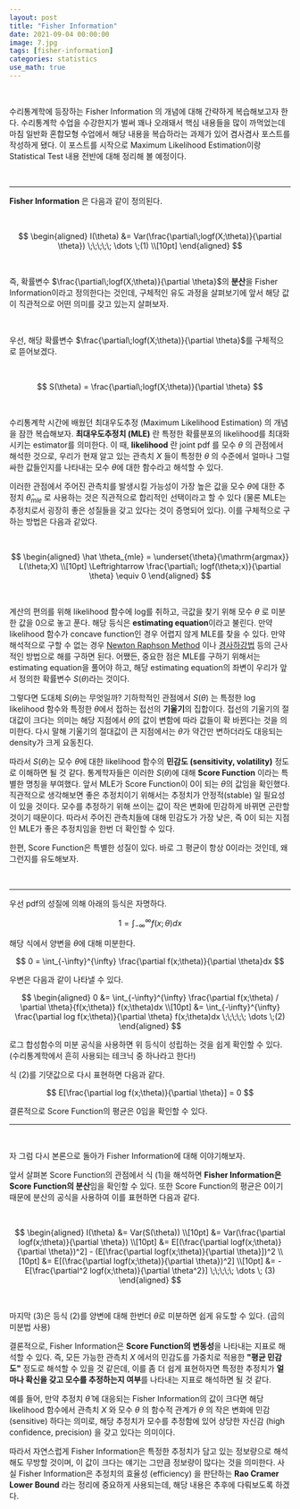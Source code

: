 ```yaml
---
layout: post
title: "Fisher Information"
date: 2021-09-04 00:00:00
image: 7.jpg
tags: [fisher-information]
categories: statistics
use_math: true
---
```


&nbsp;

수리통계학에 등장하는 Fisher Information 의 개념에 대해 간략하게 복습해보고자 한다. 수리통계학 수업을 수강한지가 벌써 꽤나 오래돼서 핵심 내용들을 많이 까먹었는데 마침 일반화 혼합모형 수업에서 해당 내용을 복습하라는 과제가 있어 겸사겸사 포스트를 작성하게 됐다. 이 포스트를 시작으로 Maximum Likelihood Estimation이랑 Statistical Test 내용 전반에 대해 정리해 볼 예정이다.



&nbsp;

---

**Fisher Information**  은 다음과 같이 정의된다.

&nbsp;

<center>


$$
\begin{aligned}
I(\theta) &= Var(\frac{\partial\;logf(X;\theta)}{\partial \theta}) \;\;\;\;\; \dots \;(1) \\[10pt]             
\end{aligned}
$$
</center>

&nbsp;

즉, 확률변수 $\frac{\partial\;logf(X;\theta)}{\partial \theta}$의 **분산**을 Fisher Information이라고 정의한다는 것인데, 구체적인 유도 과정을 살펴보기에 앞서 해당 값이 직관적으로 어떤 의미를 갖고 있는지 살펴보자.

&nbsp;

우선, 해당 확률변수 $\frac{\partial\;logf(X;\theta)}{\partial \theta}$를 구체적으로 뜯어보겠다.

&nbsp;

<center>


$$
S(\theta) = \frac{\partial\;logf(X;\theta)}{\partial \theta}
$$
</center>

&nbsp;

수리통계학 시간에 배웠던 최대우도추정 (Maximum Likelihood Estimation) 의 개념을 잠깐 복습해보자. **최대우도추정치 (MLE)** 란 특정한 확률분포의 likelihood를 최대화시키는 estimator를 의미한다. 이 때, **likelihood** 란 joint pdf 를 모수 $\theta$ 의 관점에서 해석한 것으로, 우리가 현재 알고 있는 관측치 $X$ 들이 특정한 $\theta$ 의 수준에서 얼마나 그럴싸한 값들인지를 나타내는 모수 $\theta$에 대한 함수라고 해석할 수 있다.

이러한 관점에서 주어진 관측치를 발생시킬 가능성이 가장 높은 값을 모수 $\theta$에 대한 추정치 $\hat \theta_{mle}$ 로 사용하는 것은 직관적으로 합리적인 선택이라고 할 수 있다 (물론 MLE는 추정치로서 굉장히 좋은 성질들을 갖고 있다는 것이 증명되어 있다). 이를 구체적으로 구하는 방법은 다음과 같았다.

&nbsp;

<center>

$$
\begin{aligned}
\hat \theta_{mle} = \underset{\theta}{\mathrm{argmax}} L(\theta;X) \\[10pt]
\Leftrightarrow \frac{\partial\; logf(\theta;x)}{\partial \theta} \equiv 0
\end{aligned}
$$

</center>



&nbsp;

계산의 편의를 위해 likelihood 함수에 log를 취하고, 극값을 찾기 위해 모수 $\theta$ 로 미분한 값을 0으로 놓고 푼다. 해당 등식은 **estimating equation**이라고 불린다. 만약 likelihood 함수가 concave function인 경우 어렵지 않게 MLE를 찾을 수 있다. 만약 해석적으로 구할 수 없는 경우 [Newton Raphson Method](https://ko.wikipedia.org/wiki/%EB%89%B4%ED%84%B4_%EB%B0%A9%EB%B2%95) 이나 [경사하강법](https://ko.wikipedia.org/wiki/%EA%B2%BD%EC%82%AC_%ED%95%98%EA%B0%95%EB%B2%95) 등의 근사적인 방법으로 해를 구하면 된다. 어쨌든, 중요한 점은 MLE를 구하기 위해서는 estimating equation을 풀어야 하고, 해당 estimating equation의 좌변이 우리가 앞서 정의한 확률변수 $S(\theta)$라는 것이다. 

그렇다면 도대체 $S(\theta)$는 무엇일까? 기하학적인 관점에서 $S(\theta)$ 는 특정한 log likelihood 함수와 특정한 $\theta$에서 접하는 접선의 **기울기**의 집합이다. 접선의 기울기의 절대값이 크다는 의미는 해당 지점에서 $\theta$의 값이 변함에 따라 값들이 확 바뀐다는 것을 의미한다. 다시 말해 기울기의 절대값이 큰 지점에서는 $\theta$가 약간만 변하더라도 대응되는 density가 크게 요동친다. 

따라서 $S(\theta)$는 모수 $\theta$에 대한 likelihood 함수의 **민감도 (sensitivity, volatility)** 정도로 이해하면 될 것 같다. 통계학자들은 이러한 $S(\theta)$에 대해 **Score Function** 이라는 특별한 명칭을 부여했다. 앞서 MLE가 Score Function이 0이 되는 $\theta$의 값임을 확인했다. 직관적으로 생각해보면 좋은 추정치이기 위해서는 추정치가 안정적(stable) 일 필요성이 있을 것이다. 모수를 추정하기 위해 쓰이는 값이 작은 변화에 민감하게 바뀌면 곤란할 것이기 때문이다. 따라서 주어진 관측치들에 대해 민감도가 가장 낮은, 즉 0이 되는 지점인 MLE가 좋은 추정치임을 한번 더 확인할 수 있다.

한편, Score Function은 특별한 성질이 있다. 바로 그 평균이 항상 0이라는 것인데, 왜 그런지를 유도해보자.

&nbsp;

---

우선 pdf의 성질에 의해 아래의 등식은 자명하다.

<center>

$$
1 = \int_{-\infty}^{\infty} f(x;\theta)dx
$$

</center>

해당 식에서 양변을 $\theta$에 대해 미분한다.

<center>

$$
0 = \int_{-\infty}^{\infty} \frac{\partial f(x;\theta)}{\partial \theta}dx
$$

</center>

우변은 다음과 같이 나타낼 수 있다.

<center>


$$
\begin{aligned}
0 &= \int_{-\infty}^{\infty} \frac{\partial f(x;\theta) / \partial \theta}{f(x;\theta)} f(x;\theta)dx \\[10pt]
&= \int_{-\infty}^{\infty} \frac{\partial log f(x;\theta)}{\partial \theta} f(x;\theta)dx \;\;\;\;\; \dots \;(2)
\end{aligned}
$$
</center>

로그 합성함수의 미분 공식을 사용하면 위 등식이 성립하는 것을 쉽게 확인할 수 있다. (수리통계학에서 흔히 사용되는 테크닉 중 하나라고 한다!)

식 $(2)$를 기댓값으로 다시 표현하면 다음과 같다.

<center>

$$
E[\frac{\partial log f(x;\theta)}{\partial \theta}] = 0 
$$

</center>

결론적으로 Score Function의 평균은 0임을 확인할 수 있다.

---

&nbsp;

자 그럼 다시 본론으로 돌아가 Fisher Information에 대해 이야기해보자. 

앞서 살펴본 Score Function의 관점에서 식 $(1)$을 해석하면 **Fisher Information은 Score Function의 분산**임을 확인할 수 있다. 또한 Score Function의 평균은 0이기 때문에 분산의 공식을 사용하여 이를 표현하면 다음과 같다.

&nbsp;

<center>


$$
\begin{aligned}
I(\theta) &= Var(S(\theta)) \\[10pt]
&= Var(\frac{\partial logf(x;\theta)}{\partial \theta}) \\[10pt]
&= E[(\frac{\partial logf(x;\theta)}{\partial \theta})^2] - (E[\frac{\partial logf(x;\theta)}{\partial \theta}])^2 \\[10pt]
&= E[(\frac{\partial logf(x;\theta)}{\partial \theta})^2] \\[10pt]
&= -E[\frac{\partial^2 logf(x;\theta)}{\partial \theta^2}] \;\;\;\;\; \dots \; (3)
\end{aligned}
$$
</center>

&nbsp;

마지막 $(3)$은 등식 $(2)$를 양변에 대해 한번더 $\theta$로 미분하면 쉽게 유도할 수 있다. (곱의 미분법 사용)



결론적으로, Fisher Information은 **Score Function의 변동성**을 나타내는 지표로 해석할 수 있다. 즉, 모든 가능한 관측치 $X$ 에서의 민감도를 가중치로 적용한 **"평균 민감도"** 정도로 해석할 수 있을 것 같은데, 이를 좀 더 쉽게 표현하자면 특정한 추정치가 **얼마나 확신을 갖고 모수를 추정하는지 여부**를 나타내는 지표로 해석하면 될 것 같다.

예를 들어, 만약 추정치 $\hat \theta$ 에 대응되는 Fisher Information의 값이 크다면 해당 likelihood 함수에서 관측치 $X$ 와 모수 $\theta$ 의 함수적 관계가 $\theta$ 의 작은 변화에 민감 (sensitive) 하다는 의미로, 해당 추정치가 모수를 추정함에 있어 상당한 자신감 (high confidence, precision) 을 갖고 있다는 의미이다. 

따라서 자연스럽게 Fisher Information은 특정한 추정치가 담고 있는 정보량으로 해석해도 무방할 것이며, 이 값이 크다는 얘기는 그만큼 정보량이 많다는 것을 의미한다. 사실 Fisher Information은 추정치의 효율성 (efficiency) 을 판단하는 **Rao Cramer Lower Bound** 라는 정리에 중요하게 사용되는데, 해당 내용은 추후에 다뤄보도록 하겠다.





&nbsp;































